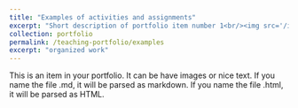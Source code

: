 ```yaml
---
title: "Examples of activities and assignments"
excerpt: "Short description of portfolio item number 1<br/><img src='/images/500x300.png'>"
collection: portfolio
permalink: /teaching-portfolio/examples
excerpt: "organized work"
---
```


This is an item in your portfolio. It can be have images or nice text. If you name the file .md, it will be parsed as markdown. If you name the file .html, it will be parsed as HTML.
